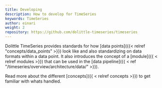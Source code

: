 ```yaml
---
title: Developing
description: How to develop for TimeSeries
keywords: TimeSeries
author: einari
weight: 2
repository: https://github.com/dolittle-timeseries/timeseries
---
```


Dolittle TimeSeries provides standards for how [data points]({{< relref "concepts/data_points" >}})
look like and also standardizing on data formats within a data point. It also introduces the concept
of a [module]({{ < relref modules >}}) that can be used in the [data pipeline]({{ < ref "/timeseries/overview/architecture/data/" >}}).

Read more about the different [concepts]({{ < relref concepts >}}) to get familiar with whats handled.
